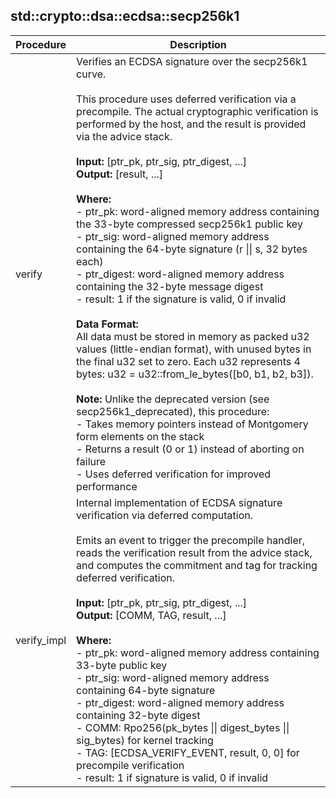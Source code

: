 
## std::crypto::dsa::ecdsa::secp256k1
| Procedure | Description |
| ----------- | ------------- |
| verify | Verifies an ECDSA signature over the secp256k1 curve.<br /><br />This procedure uses deferred verification via a precompile. The actual cryptographic verification is performed by the host, and the result is provided via the advice stack.<br /><br />**Input:** [ptr_pk, ptr_sig, ptr_digest, ...]<br />**Output:** [result, ...]<br /><br />**Where:**<br />- ptr_pk: word-aligned memory address containing the 33-byte compressed secp256k1 public key<br />- ptr_sig: word-aligned memory address containing the 64-byte signature (r \|\| s, 32 bytes each)<br />- ptr_digest: word-aligned memory address containing the 32-byte message digest<br />- result: 1 if the signature is valid, 0 if invalid<br /><br />**Data Format:**<br />All data must be stored in memory as packed u32 values (little-endian format), with unused bytes in the final u32 set to zero. Each u32 represents 4 bytes: u32 = u32::from_le_bytes([b0, b1, b2, b3]).<br /><br />**Note:** Unlike the deprecated version (see secp256k1_deprecated), this procedure:<br />- Takes memory pointers instead of Montgomery form elements on the stack<br />- Returns a result (0 or 1) instead of aborting on failure<br />- Uses deferred verification for improved performance |
| verify_impl | Internal implementation of ECDSA signature verification via deferred computation.<br /><br />Emits an event to trigger the precompile handler, reads the verification result from the advice stack, and computes the commitment and tag for tracking deferred verification.<br /><br />**Input:** [ptr_pk, ptr_sig, ptr_digest, ...]<br />**Output:** [COMM, TAG, result, ...]<br /><br />**Where:**<br />- ptr_pk: word-aligned memory address containing 33-byte public key<br />- ptr_sig: word-aligned memory address containing 64-byte signature<br />- ptr_digest: word-aligned memory address containing 32-byte digest<br />- COMM: Rpo256(pk_bytes \|\| digest_bytes \|\| sig_bytes) for kernel tracking<br />- TAG: [ECDSA_VERIFY_EVENT, result, 0, 0] for precompile verification<br />- result: 1 if signature is valid, 0 if invalid |
